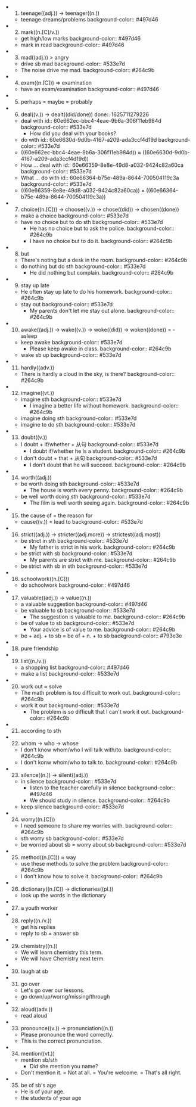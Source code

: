 -
  1. teenage((adj.)) -> teenager((n.))
	- teenage dreams/problems
	  background-color:: #497d46
-
  2. mark((n.[C]/v.))
	- get high/low marks
	  background-color:: #497d46
	- mark in read
	  background-color:: #497d46
-
  3. mad((adj.)) > angry
	- drive sb mad
	  background-color:: #533e7d
	- The noise drive me mad.
	  background-color:: #264c9b
-
  4. exam((n.[C])) => examination
	- have an exam/examination
	  background-color:: #497d46
-
  5. perhaps = maybe = probably
-
  6. deal((v.)) -> dealt((did/done))
  done:: 1625711279226
	- deal with
	  id:: 60e662ec-bbc4-4eae-9b6a-306f11eb984d
	  background-color:: #533e7d
		- How did you deal with your books?
	- do with
	  id:: 60e6630d-9d0b-4167-a209-ada3ccf4d19d
	  background-color:: #533e7d
	- ((60e662ec-bbc4-4eae-9b6a-306f11eb984d)) ≈ ((60e6630d-9d0b-4167-a209-ada3ccf4d19d))
	- How ... deal with
	  id:: 60e66359-8e8e-49d8-a032-9424c82a60ca
	  background-color:: #533e7d
	- What ... do with
	  id:: 60e66364-b75e-489a-8644-700504119c3a
	  background-color:: #533e7d
	- ((60e66359-8e8e-49d8-a032-9424c82a60ca)) = ((60e66364-b75e-489a-8644-700504119c3a))
-
  7. choice((n.[C])) -> choose((v.)) -> chose((did)) -> chosen((done))
	- make a choice
	  background-color:: #533e7d
	- have no choice but to do sth
	  background-color:: #533e7d
		- He has no choice but to ask the police.
		  background-color:: #264c9b
		- I have no choice but to do it.
		  background-color:: #264c9b
-
  8. but
	- There's noting but a desk in the room.
	  background-color:: #264c9b
	- do nothing but do sth
	  background-color:: #533e7d
		- He did nothing but complain.
		  background-color:: #264c9b
-
  9. stay up late
	- He often stay up late to do his homework.
	  background-color:: #264c9b
	- stay out
	  background-color:: #533e7d
		- My parents don't let me stay out alone.
		  background-color:: #264c9b
-
  10. awake((adj.)) -> wake((v.)) -> woke((did)) -> woken((done)) = -asleep
	- keep awake
	  background-color:: #533e7d
		- Please keep awake in class.
		  background-color:: #264c9b
	- wake sb up
	  background-color:: #533e7d
-
  11. hardly((adv.))
	- There is hardly a cloud in the sky, is there?
	  background-color:: #264c9b
-
  12. imagine((vt.))
	- imagine sth
	  background-color:: #533e7d
		- I imagine a better life without homework.
		  background-color:: #264c9b
	- imagine doing sth
	  background-color:: #533e7d
	- imagine to do sth
	  background-color:: #533e7d
-
  13. doubt((v.))
	- I doubt + if/whether + 从句
	  background-color:: #533e7d
		- I doubt if/whether he is a student.
		  background-color:: #264c9b
	- I don't doubt + that + 从句
	  background-color:: #533e7d
		- I don't doubt that he will succeed.
		  background-color:: #264c9b
-
  14. worth((adj.))
	- be worth doing sth
	  background-color:: #533e7d
		- The house is worth every penny.
		  background-color:: #264c9b
	- be well worth doing sth
	  background-color:: #533e7d
		- The film is well worth seeing again.
		  background-color:: #264c9b
-
  15. the cause of = the reason for
	- cause((v.)) = lead to
	  background-color:: #533e7d
-
  16. strict((adj.)) -> stricter((adj.more)) -> strictest((adj.most))
	- be strict in sth
	  background-color:: #533e7d
		- My father is strict in his work.
		  background-color:: #264c9b
	- be strict with sb
	  background-color:: #533e7d
		- My parents are strict with me.
		  background-color:: #264c9b
	- be strict with sb in sth
	  background-color:: #533e7d
-
  16. schoolwork((n.[C]))
	- do schoolwork
	  background-color:: #497d46
-
  17. valuable((adj.)) -> value((n.))
	- a valuable suggestion
	  background-color:: #497d46
	- be valuable to sb
	  background-color:: #533e7d
		- The suggestion is valuable to me.
		  background-color:: #264c9b
	- be of value to sb
	  background-color:: #533e7d
		- Your advice is of value to me.
		  background-color:: #264c9b
	- be + adj. + to sb = be of + n. + to sb
	  background-color:: #793e3e
-
  18. pure friendship
-
  19. list((n./v.))
	- a shopping list
	  background-color:: #497d46
	- make a list
	  background-color:: #533e7d
-
  20. work out ≈ solve
	- The math problem is too difficult to work out.
	  background-color:: #264c9b
	- work it out
	  background-color:: #533e7d
		- The problem is so difficult that I can't work it out.
		  background-color:: #264c9b
-
  21. according to sth
-
  22. whom -> who -> whose
	- I don't know whom/who I will talk with/to.
	  background-color:: #264c9b
	- I don't konw whom/who to talk to.
	  background-color:: #264c9b
-
  23. silence((n.)) -> silent((adj.))
	- in silence
	  background-color:: #533e7d
		- listen to the teacher carefully in silence
		  background-color:: #497d46
		- We should study in silence.
		  background-color:: #264c9b
	- keep silence
	  background-color:: #533e7d
-
  24. worry((n.[C]))
	- I need someone to share my worries with.
	  background-color:: #264c9b
	- sth worry sb
	  background-color:: #533e7d
	- be worried about sb = worry about sb
	  background-color:: #533e7d
-
  25. method((n.[C])) ≈ way
	- use these methods to solve the problem
	  background-color:: #264c9b
	- I don't know how to solve it.
	  background-color:: #264c9b
-
  26. dictionary((n.[C)) -> dictionaries((pl.))
	- look up the words in the dictionary
-
  27. a youth worker
-
  28. reply((n./v.))
	- get his replies
	- reply to sb = answer sb
-
  29. chemistry((n.))
	- We will learn chemistry this term.
	- We will have Chemistry next term.
-
  30. laugh at sb
-
  31. go over
	- Let's go over our lessons.
	- go down/up/worng/missing/through
-
  32. aloud((adv.))
	- read aloud
-
  33. pronounce((v.)) -> pronunciation((n.))
	- Please pronounce the word correctly.
	- This is the correct pronunciation.
-
  34. mention((vt.))
	- mention sb/sth
		- Did she mention you name?
	- Don't mention it. = Not at all. = You're welcome. = That's all right.
-
  35. be of sb's age
	- He is of your age.
	- the students of your age